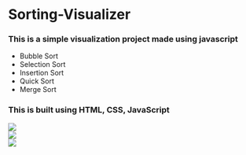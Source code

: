 # Sorting-Visualizer
### This is a simple visualization project made using javascript 
- Bubble Sort 
- Selection Sort
- Insertion Sort
- Quick Sort
- Merge Sort

### This is built using HTML, CSS, JavaScript <br/>
<img src="img/img1.png"> <br/>
<img src="img/img2.png"> <br/>
<img src="img/img3.png"> <br/>
